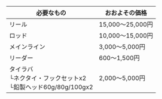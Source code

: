 | 必要なもの                                                           | おおよその価格   | 
| -------------------------------------------------------------------- | ---------------- | 
| リール                                                               | 15,000～25,000円 | 
| ロッド                                                               | 10,000～15,000円 | 
| メインライン                                                         | 3,000～5,000円   | 
| リーダー                                                             | 600～1,500円     | 
| タイラバ<br>└ネクタイ・フックセットx2<br>└鉛製ヘッド60g/80g/100gx2 | 2,000～5,000円   | 

